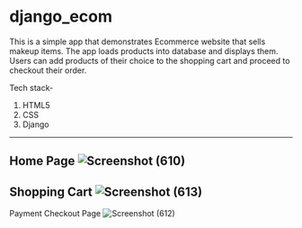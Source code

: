 # django_ecom
This is a simple app that demonstrates Ecommerce website that sells makeup items. The app loads products into database and displays them. Users can add products of their choice to the shopping cart and proceed to checkout their order. 

Tech stack-
1. HTML5
2. CSS
3. Django
 ------------------------------------------------------------------------------------------------------------------------------------------------------------------------
Home Page
![Screenshot (610)](https://user-images.githubusercontent.com/83814607/202494829-6893dfd0-3935-4e4e-b633-972bba3097a2.png)
-------------------------------------------------------------------------------------------------------------------------------------------------------------------------
Shopping Cart
![Screenshot (613)](https://user-images.githubusercontent.com/83814607/202497859-5d66b946-6f11-4d5d-a06e-9eedfc4f5046.png)
-------------------------------------------------------------------------------------------------------------------------------------------------------------------------
Payment Checkout Page 
![Screenshot (612)](https://user-images.githubusercontent.com/83814607/202498037-b3fe7151-5511-41a8-830d-d8c131ba852c.png)



